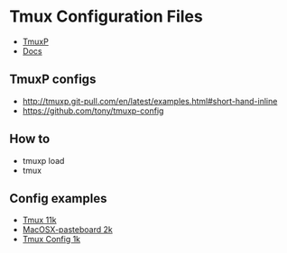 # Tmux Configuration Files

- [TmuxP](https://github.com/tmux-python/tmuxp)
- [Docs](http://tmuxp.readthedocs.io/en/latest/)

## TmuxP configs

- http://tmuxp.git-pull.com/en/latest/examples.html#short-hand-inline
- https://github.com/tony/tmuxp-config

## How to

- tmuxp load <config-file>
- tmux 

## Config examples

- [Tmux 11k](https://github.com/gpakosz/.tmux)
- [MacOSX-pasteboard 2k](https://github.com/ChrisJohnsen/tmux-MacOSX-pasteboard)
- [Tmux Config 1k](https://github.com/samoshkin/tmux-config)
